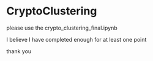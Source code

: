 # CryptoClustering

please use the crypto_clustering_final.ipynb

I believe I have completed enough for at least one point 

thank you 

